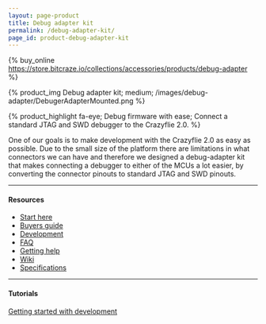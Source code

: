```yaml
---
layout: page-product
title: Debug adapter kit
permalink: /debug-adapter-kit/
page_id: product-debug-adapter-kit
---
```


{% buy_online https://store.bitcraze.io/collections/accessories/products/debug-adapter %}

{% product_img Debug adapter kit; medium;
/images/debug-adapter/DebugerAdapterMounted.png
%}

{% product_highlight
fa-eye;
Debug firmware with ease;
Connect a standard JTAG and SWD debugger to the Crazyflie 2.0.
%}

One of our goals is to make development with the Crazyflie 2.0 as easy
as possible. Due to the small size of the platform there are limitations
in what connectors we can have and therefore we designed a debug-adapter
kit that makes connecting a debugger to either of the MCUs a lot
easier, by converting the connector pinouts to standard JTAG and SWD
pinouts.

---

#### Resources

- [Start here](/start/)
- [Buyers guide](/crazyflie-2-0-buyers-guide/)
- [Development](/development-overview/)
- [FAQ](/frequently-asked-questions-Crazyflie-2.0/)
- [Getting help](/getting-help/)
- [Wiki](https://wiki.bitcraze.io/projects:crazyflie2:debugadapter:index)
- [Specifications](https://store.bitcraze.io/products/debug-adapter)

---

#### Tutorials

[Getting started with development](/getting-started-with-development/)

